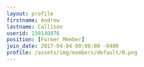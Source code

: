 ```yaml
---
layout: profile
firstname: Andrew
lastname: Callison
userid: 150140076
position: [Former Member]
join_date: 2017-04-04 00:00:00 -0400
profile: /assets/img/members/default/0.png
---
```

